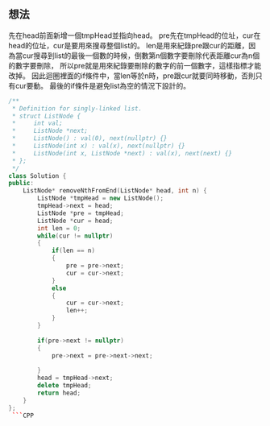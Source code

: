 ## 想法
先在head前面新增一個tmpHead並指向head。
pre先在tmpHead的位址，cur在head的位址，cur是要用來搜尋整個list的。
len是用來紀錄pre跟cur的距離，因為當cur搜尋到list的最後一個數的時候，倒數第n個數字要刪除代表距離cur為n個的數字要刪除，
所以pre就是用來紀錄要刪除的數字的前一個數字，這樣指標才能改掉。
因此迴圈裡面的if條件中，當len等於n時，pre跟cur就要同時移動，否則只有cur要動。
最後的if條件是避免list為空的情況下設計的。

```CPP
/**
 * Definition for singly-linked list.
 * struct ListNode {
 *     int val;
 *     ListNode *next;
 *     ListNode() : val(0), next(nullptr) {}
 *     ListNode(int x) : val(x), next(nullptr) {}
 *     ListNode(int x, ListNode *next) : val(x), next(next) {}
 * };
 */
class Solution {
public:
    ListNode* removeNthFromEnd(ListNode* head, int n) {
        ListNode *tmpHead = new ListNode();
        tmpHead->next = head;
        ListNode *pre = tmpHead;
        ListNode *cur = head;
        int len = 0;
        while(cur != nullptr)
        {
            if(len == n)
            {
                pre = pre->next;
                cur = cur->next;
            }
            else
            {
                cur = cur->next;
                len++;
            }
        }
        
        if(pre->next != nullptr)
        {
            pre->next = pre->next->next;
            
        }
        head = tmpHead->next;
        delete tmpHead;
        return head;
    }
};
 ```CPP